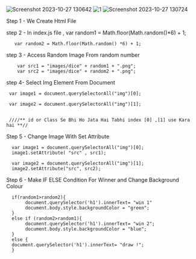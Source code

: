 
![Screenshot 2023-10-27 130642](https://github.com/abhishekv1000/Dice-Game-using-Simple-Javascript/assets/114013340/0bf0cef7-35ae-4629-9f44-a7ac9655b189)
![1](https://github.com/abhishekv1000/Dice-Game-using-Simple-Javascript/assets/114013340/162dbf3f-e32d-48ec-981f-e73703b38085)
![Screenshot 2023-10-27 130724](https://github.com/abhishekv1000/Dice-Game-using-Simple-Javascript/assets/114013340/578444f3-e720-497b-94e6-c711472265ab)

Step 1 - We Create Html File

step 2 - In index.js file ,
       var random1 = Math.floor(Math.random()*6) + 1;

       var random2 = Math.floor(Math.random() *6) + 1; 

step 3 - Access Random Image From random number

        var src1 = "images/dice" + random1 + ".png";
        var src2 = "images/dice" + random2 + ".png"; 

step 4- Select Img Element From Document

     var image1 = document.querySelectorAll("img")[0];   

     var image2 = document.querySelectorAll("img")[1];
       

     ////** id or Class Se Bhi Ho Jata Hai Tabhi index [0] ,[1] use Kara hai **//

Step 5 - Change Image With Set Attribute

           
      var image1 = document.querySelectorAll("img")[0];
      image1.setAttribute( "src" , src1);

      var image2 = document.querySelectorAll("img")[1];
      image2.setAttribute("src", src2);


Step 6 - Make IF ELSE Condition For Winner and Change Background Colour

       
      if(random1>random2){
           document.querySelector('h1').innerText= "win 1"
           document.body.style.backgroundColor = "green";
      }
      else if (random2>random1){
           document.querySelector('h1').innerText= "win 2";
           document.body.style.backgroundColor = "blue";
      }
      else {
      document.querySelector('h1').innerText= "draw !";
      }


 
      
       

        
       





        
